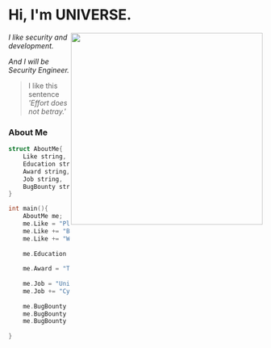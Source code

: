 # Hi, I'm UNIVERSE.

<img align='right' src="https://github-readme-stats.vercel.app/api?username=Lactea98&show_icons=true&theme=radical" width="380">

*I like security and development.*

*And I will be Security Engineer.*

> I like this sentence *'Effort does not betray.'*



### About Me

```c++
struct AboutMe{
	Like string,
	Education string,
	Award string,
	Job string,
	BugBounty string
}

int main(){
	AboutMe me;
	me.Like = "Playing CTF";
	me.Like += "Bugbounty";
	me.Like += "Web and pwnable";
	
	me.Education = "C lang 청출어람";
	
	me.Award = "The 5th Development Security Contest 'Encouragement Award'";
	
	me.Job = "University CERT (2017 ~ )";
	me.Job += "Cyber Operation Center soldier (2019 ~ 2020)";
	
	me.BugBounty = "KVE-2020-1698";
	me.BugBounty += "NBB-1810";
	me.BugBounty += "KVE-2021-0637";
	
}
```

